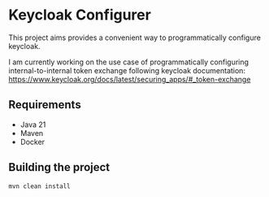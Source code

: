# Keycloak Configurer

This project aims provides a convenient way to programmatically configure keycloak.

I am currently working on the use case of programmatically configuring internal-to-internal token exchange following keycloak documentation: 
https://www.keycloak.org/docs/latest/securing_apps/#_token-exchange

## Requirements

- Java 21
- Maven
- Docker

## Building the project

```shell
mvn clean install
```

